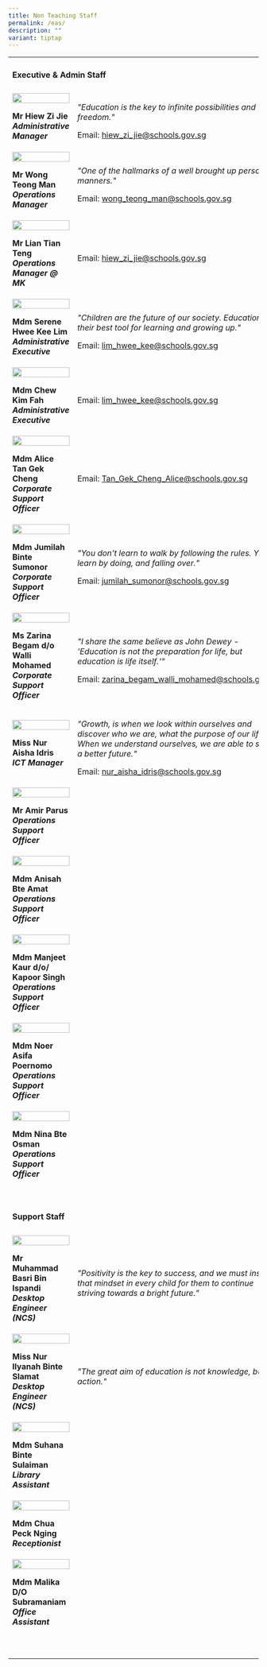 ```yaml
---
title: Non Teaching Staff
permalink: /eas/
description: ""
variant: tiptap
---
```

<table style="minWidth: 50px">
<colgroup>
<col>
<col>
</colgroup>
<tbody>
<tr>
<td rowspan="1" colspan="2">
<h4><strong>Executive &amp; Admin Staff</strong></h4>
</td>
</tr>
<tr>
<td rowspan="1" colspan="1">
<div class="isomer-image-wrapper">
<img style="width: 100%" height="auto" width="100%" alt="" src="/images/Org Chart Photos/mr_hiew_zi_jie.jpg">
</div>
<p><strong>Mr Hiew Zi Jie</strong>
<br><strong><em>Administrative Manager</em></strong>
</p>
</td>
<td rowspan="1" colspan="1">
<p><em>"Education is the key to infinite possibilities and freedom."</em>
</p>
<p>Email:&nbsp;<a href="mailto:hiew_zi_jie@schools.gov.sg" rel="noopener noreferrer nofollow" target="_blank">hiew_zi_jie@schools.gov.sg</a>
</p>
</td>
</tr>
<tr>
<td rowspan="1" colspan="1">
<div class="isomer-image-wrapper">
<img style="width: 100%;" height="auto" width="100%" src="/images/eas1.jpg">
</div>
<p><strong>Mr Wong Teong Man</strong>
<br><strong><em>Operations Manager</em></strong>
</p>
</td>
<td rowspan="1" colspan="1">
<p><em>"One of the hallmarks of a well brought up person is manners."</em>
</p>
<p>Email:&nbsp;<a href="mailto:wong_teong_man@schools.gov.sg" rel="noopener noreferrer nofollow" target="_blank">wong_teong_man@schools.gov.sg</a>
</p>
</td>
</tr>
<tr>
<td rowspan="1" colspan="1">
<div class="isomer-image-wrapper">
<img style="width: 100%" height="auto" width="100%" alt="" src="/images/Org Chart Photos/mr_lian_tian_teng.jpg">
</div>
<p><strong>Mr Lian Tian Teng</strong>
<br><strong><em>Operations Manager @ MK</em></strong>
</p>
</td>
<td rowspan="1" colspan="1">
<p>Email:&nbsp;<a href="mailto:hiew_zi_jie@schools.gov.sg" rel="noopener noreferrer nofollow" target="_blank">hiew_zi_jie@schools.gov.sg</a>
</p>
</td>
</tr>
<tr>
<td rowspan="1" colspan="1">
<div class="isomer-image-wrapper">
<img style="width: 100%;" height="auto" width="100%" src="/images/eas3.jpg">
</div>
<p><strong>Mdm Serene Hwee Kee Lim</strong>
<br><strong><em>Administrative Executive</em></strong>
</p>
</td>
<td rowspan="1" colspan="1">
<p><em>"Children are the future of our society. Education is their best tool for learning and growing up."</em>
</p>
<p>Email:&nbsp;<a href="mailto:lim_hwee_kee@schools.gov.sg" rel="noopener noreferrer nofollow" target="_blank">lim_hwee_kee@schools.gov.sg</a>
</p>
</td>
</tr>
<tr>
<td rowspan="1" colspan="1">
<div class="isomer-image-wrapper">
<img style="width: 100%" height="auto" width="100%" alt="" src="/images/KIM FAH.jpg">
</div>
<p><strong>Mdm Chew Kim Fah</strong>
<br><strong><em>Administrative Executive</em></strong>
</p>
</td>
<td rowspan="1" colspan="1">
<p>Email:&nbsp;<a href="mailto:lim_hwee_kee@schools.gov.sg" rel="noopener noreferrer nofollow" target="_blank">lim_hwee_kee@schools.gov.sg</a>
</p>
</td>
</tr>
<tr>
<td rowspan="1" colspan="1">
<div class="isomer-image-wrapper">
<img style="width: 100%" height="auto" width="100%" alt="" src="/images/Org Chart Photos/ALICE.jpg">
</div>
<p><strong>Mdm Alice Tan Gek Cheng</strong>
<br><strong><em>Corporate Support Officer</em></strong>
</p>
</td>
<td rowspan="1" colspan="1">
<p>Email:&nbsp;<a href="mailto:Tan_Gek_Cheng_Alice@schools.gov.sg" rel="noopener noreferrer nofollow" target="_blank">Tan_Gek_Cheng_Alice@schools.gov.sg</a>
</p>
</td>
</tr>
<tr>
<td rowspan="1" colspan="1">
<div class="isomer-image-wrapper">
<img style="width: 100%;" height="auto" width="100%" src="/images/eas4.jpg">
</div>
<p><strong>Mdm Jumilah Binte Sumonor</strong>
<br><strong><em>Corporate Support Officer</em></strong>
</p>
</td>
<td rowspan="1" colspan="1">
<p><em>"You don't learn to walk by following the rules. You learn by doing, and falling over."</em>
</p>
<p>Email:&nbsp;<a href="mailto:jumilah_sumonor@schools.gov.sg" rel="noopener noreferrer nofollow" target="_blank">jumilah_sumonor@schools.gov.sg</a>
</p>
</td>
</tr>
<tr>
<td rowspan="1" colspan="1">
<div class="isomer-image-wrapper">
<img style="width: 100%" height="auto" width="100%" alt="" src="/images/Org Chart Photos/mdm_zarina_begam_d_o_walli_mohamed.jpg">
</div>
<p><strong>Ms Zarina Begam d/o Walli Mohamed</strong>
<br><strong><em>Corporate Support Officer</em></strong>
</p>
</td>
<td rowspan="1" colspan="1">
<p><em>"I share the same believe as John Dewey - 'Education is not the preparation for life, but education is life itself.'"</em>
</p>
<p>Email:&nbsp;<a href="mailto:zarina_begam_walli_mohamed@schools.gov.sg" rel="noopener noreferrer nofollow" target="_blank">zarina_begam_walli_mohamed@schools.gov.sg</a>
</p>
</td>
</tr>
<tr>
<td rowspan="1" colspan="1">
<div class="isomer-image-wrapper">
<img style="width: 100%" height="auto" width="100%" alt="" src="/images/Org Chart Photos/miss_nur_aisha_binte_idris.jpg">
</div>
<p><strong>Miss Nur Aisha Idris</strong>
<br><strong><em>ICT Manager</em></strong>
</p>
</td>
<td rowspan="1" colspan="1">
<p><em>"Growth, is when we look within ourselves and discover who we are, what the purpose of our life. When we understand ourselves, we are able to shape a better future."</em>
</p>
<p>Email:&nbsp;<a href="mailto:nur_aisha_idris@schools.gov.sg" rel="noopener noreferrer nofollow" target="_blank">nur_aisha_idris@schools.gov.sg</a>
</p>
</td>
</tr>
<tr>
<td rowspan="1" colspan="1">
<div class="isomer-image-wrapper">
<img style="width: 100%;" height="auto" width="100%" src="/images/eas12.jpg">
</div>
<p><strong>Mr Amir Parus</strong>
<br><strong><em>Operations Support Officer</em></strong>
</p>
</td>
<td rowspan="1" colspan="1">
<p></p>
</td>
</tr>
<tr>
<td rowspan="1" colspan="1">
<div class="isomer-image-wrapper">
<img style="width: 100%;" height="auto" width="100%" src="/images/eas13.jpg">
</div>
<p><strong>Mdm Anisah Bte Amat</strong>
<br><strong><em>Operations Support Officer</em></strong>
</p>
</td>
<td rowspan="1" colspan="1">
<p></p>
</td>
</tr>
<tr>
<td rowspan="1" colspan="1">
<div class="isomer-image-wrapper">
<img style="width: 100%;" height="auto" width="100%" src="/images/eas14.jpg">
</div>
<p><strong>Mdm Manjeet Kaur d/o/ Kapoor Singh</strong>
<br><strong><em>Operations Support Officer</em></strong>
</p>
</td>
<td rowspan="1" colspan="1">
<p></p>
</td>
</tr>
<tr>
<td rowspan="1" colspan="1">
<div class="isomer-image-wrapper">
<img style="width: 100%" height="auto" width="100%" alt="" src="/images/Org Chart Photos/ASIFA_IFA.jpg">
</div>
<p><strong>Mdm Noer Asifa Poernomo</strong>
<br><strong><em>Operations Support Officer</em></strong>
</p>
</td>
<td rowspan="1" colspan="1">
<p></p>
</td>
</tr>
<tr>
<td rowspan="1" colspan="1">
<div class="isomer-image-wrapper">
<img style="width: 100%;" height="auto" width="100%" src="/images/eas16.jpg">
</div>
<p><strong>Mdm Nina Bte Osman</strong>
<br><strong><em>Operations Support Officer</em></strong>
</p>
</td>
<td rowspan="1" colspan="1">
<p></p>
</td>
</tr>
<tr>
<td rowspan="1" colspan="1">
<p></p>
</td>
<td rowspan="1" colspan="1">
<p></p>
</td>
</tr>
<tr>
<td rowspan="1" colspan="2">
<h4><strong>Support Staff</strong></h4>
</td>
</tr>
<tr>
<td rowspan="1" colspan="1">
<div class="isomer-image-wrapper">
<img style="width: 100%;" height="auto" width="100%" src="/images/eas8.jpg">
</div>
<p><strong>Mr Muhammad Basri Bin Ispandi</strong>
<br><strong><em>Desktop Engineer (NCS)</em></strong>
</p>
</td>
<td rowspan="1" colspan="1">
<p><em>"Positivity is the key to success, and we must instill that mindset in every child for them to continue striving towards a bright future."</em>
</p>
</td>
</tr>
<tr>
<td rowspan="1" colspan="1">
<div class="isomer-image-wrapper">
<img style="width: 100%;" height="auto" width="100%" src="/images/eas9.jpg">
</div>
<p><strong>Miss Nur Ilyanah Binte Slamat</strong>
<br><strong><em>Desktop Engineer (NCS)</em></strong>
</p>
</td>
<td rowspan="1" colspan="1">
<p><em>"The great aim of education is not knowledge, but action."</em>
</p>
</td>
</tr>
<tr>
<td rowspan="1" colspan="1">
<div class="isomer-image-wrapper">
<img style="width: 100%" height="auto" width="100%" alt="" src="/images/Org Chart Photos/SUHANA.jpg">
</div>
<p><strong>Mdm Suhana Binte Sulaiman</strong>
<br><strong><em>Library Assistant</em></strong>
</p>
</td>
<td rowspan="1" colspan="1">
<p></p>
</td>
</tr>
<tr>
<td rowspan="1" colspan="1">
<div class="isomer-image-wrapper">
<img style="width: 100%;" height="auto" width="100%" src="/images/eas10.jpg">
</div>
<p><strong>Mdm Chua Peck Nging</strong>
<br><strong><em>Receptionist</em></strong>
</p>
</td>
<td rowspan="1" colspan="1">
<p></p>
</td>
</tr>
<tr>
<td rowspan="1" colspan="1">
<div class="isomer-image-wrapper">
<img style="width: 100%" height="auto" width="100%" alt="" src="/images/Org Chart Photos/MALIKA.jpg">
</div>
<p><strong>Mdm Malika D/O Subramaniam</strong>
<br><strong><em>Office Assistant</em></strong>
</p>
</td>
<td rowspan="1" colspan="1">
<p></p>
</td>
</tr>
<tr>
<td rowspan="1" colspan="1">
<p></p>
</td>
<td rowspan="1" colspan="1">
<p></p>
</td>
</tr>
<tr>
<td rowspan="1" colspan="1">
<p></p>
</td>
<td rowspan="1" colspan="1">
<p></p>
</td>
</tr>
</tbody>
</table>
<p></p>